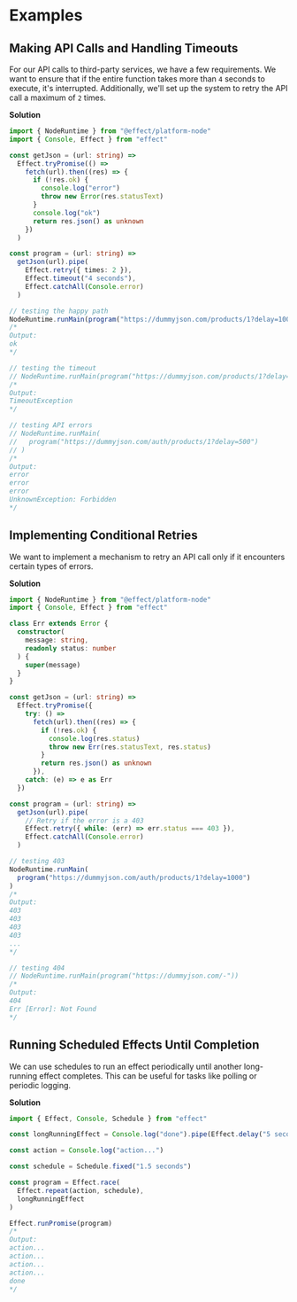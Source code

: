 # Examples

## Making API Calls and Handling Timeouts

For our API calls to third-party services, we have a few requirements. We want to ensure that if the entire function takes more than `4` seconds to execute, it's interrupted. Additionally, we'll set up the system to retry the API call a maximum of `2` times.

**Solution**

```ts
import { NodeRuntime } from "@effect/platform-node"
import { Console, Effect } from "effect"

const getJson = (url: string) =>
  Effect.tryPromise(() =>
    fetch(url).then((res) => {
      if (!res.ok) {
        console.log("error")
        throw new Error(res.statusText)
      }
      console.log("ok")
      return res.json() as unknown
    })
  )

const program = (url: string) =>
  getJson(url).pipe(
    Effect.retry({ times: 2 }),
    Effect.timeout("4 seconds"),
    Effect.catchAll(Console.error)
  )

// testing the happy path
NodeRuntime.runMain(program("https://dummyjson.com/products/1?delay=1000"))
/*
Output:
ok
*/

// testing the timeout
// NodeRuntime.runMain(program("https://dummyjson.com/products/1?delay=5000"))
/*
Output:
TimeoutException
*/

// testing API errors
// NodeRuntime.runMain(
//   program("https://dummyjson.com/auth/products/1?delay=500")
// )
/*
Output:
error
error
error
UnknownException: Forbidden
*/
```

## Implementing Conditional Retries

We want to implement a mechanism to retry an API call only if it encounters certain types of errors.

**Solution**

```ts
import { NodeRuntime } from "@effect/platform-node"
import { Console, Effect } from "effect"

class Err extends Error {
  constructor(
    message: string,
    readonly status: number
  ) {
    super(message)
  }
}

const getJson = (url: string) =>
  Effect.tryPromise({
    try: () =>
      fetch(url).then((res) => {
        if (!res.ok) {
          console.log(res.status)
          throw new Err(res.statusText, res.status)
        }
        return res.json() as unknown
      }),
    catch: (e) => e as Err
  })

const program = (url: string) =>
  getJson(url).pipe(
    // Retry if the error is a 403
    Effect.retry({ while: (err) => err.status === 403 }),
    Effect.catchAll(Console.error)
  )

// testing 403
NodeRuntime.runMain(
  program("https://dummyjson.com/auth/products/1?delay=1000")
)
/*
Output:
403
403
403
403
...
*/

// testing 404
// NodeRuntime.runMain(program("https://dummyjson.com/-"))
/*
Output:
404
Err [Error]: Not Found
*/
```

## Running Scheduled Effects Until Completion

We can use schedules to run an effect periodically until another long-running effect completes. This can be useful for tasks like polling or periodic logging.

**Solution**

```ts
import { Effect, Console, Schedule } from "effect"

const longRunningEffect = Console.log("done").pipe(Effect.delay("5 seconds"))

const action = Console.log("action...")

const schedule = Schedule.fixed("1.5 seconds")

const program = Effect.race(
  Effect.repeat(action, schedule),
  longRunningEffect
)

Effect.runPromise(program)
/*
Output:
action...
action...
action...
action...
done
*/
```